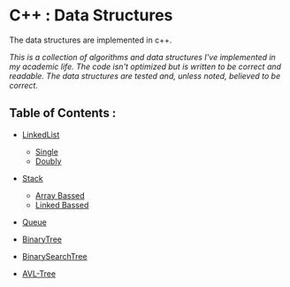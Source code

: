 # C++ : Data Structures
The data structures are implemented in c++.

*This is a collection of algorithms and data structures I've implemented in my academic life. The code isn't optimized but is written to be correct and readable. The data structures are tested and, unless noted, believed to be correct*.

## Table of Contents :
* [LinkedList](https://github.com/AbdelrahmanShaheen/DataStructures_Imp/tree/master/LinkedList)
  - [Single](https://github.com/AbdelrahmanShaheen/DataStructures_Imp/tree/master/LinkedList/single_linkedlist)
  - [Doubly](https://github.com/AbdelrahmanShaheen/DataStructures_Imp/tree/master/LinkedList/DoublyLL)
  
* [Stack](https://github.com/AbdelrahmanShaheen/DataStructures_Imp/tree/master/Stack)
  - [Array Bassed](https://github.com/AbdelrahmanShaheen/DataStructures_Imp/tree/master/Stack/stack%5BArrayBassed%5D) 
  - [Linked Bassed](https://github.com/AbdelrahmanShaheen/DataStructures_Imp/tree/master/Stack/stack%5BLinkedBassed%5D)

* [Queue](https://github.com/AbdelrahmanShaheen/DataStructures_Imp/tree/master/Queue)

* [BinaryTree](https://github.com/AbdelrahmanShaheen/DataStructures_Imp/tree/master/BinaryTree)

* [BinarySearchTree](https://github.com/AbdelrahmanShaheen/DataStructures_Imp/tree/master/BinarySearchTree)

* [AVL-Tree](https://github.com/AbdelrahmanShaheen/DataStructures_Imp/tree/master/AVL-Tree)

